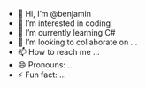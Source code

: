 - 👋 Hi, I’m @benjamin
- 👀 I’m interested in coding
- 🌱 I’m currently learning C#
- 💞️ I’m looking to collaborate on ...
- 📫 How to reach me ...
- 😄 Pronouns: ...
- ⚡ Fun fact: ...

<!---
benjamin-l-Renz/benjamin-l-Renz is a ✨ special ✨ repository because its `README.md` (this file) appears on your GitHub profile.
You can click the Preview link to take a look at your changes.
--->
